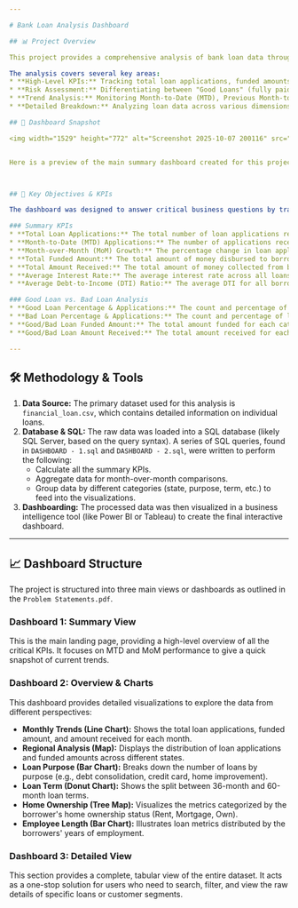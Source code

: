 ```yaml
---

# Bank Loan Analysis Dashboard

## 📊 Project Overview

This project provides a comprehensive analysis of bank loan data through an interactive dashboard. The primary goal is to offer key insights into lending activities, risk assessment, and portfolio performance. By transforming raw loan data into actionable metrics and visualizations, the dashboard helps stakeholders monitor performance, identify trends, and make data-driven decisions.

The analysis covers several key areas:
* **High-Level KPIs:** Tracking total loan applications, funded amounts, and interest rates.
* **Risk Assessment:** Differentiating between "Good Loans" (fully paid, current) and "Bad Loans" (charged off) to assess portfolio risk.
* **Trend Analysis:** Monitoring Month-to-Date (MTD), Previous Month-to-Date (PMTD), and Month-over-Month (MoM) changes in key metrics.
* **Detailed Breakdown:** Analyzing loan data across various dimensions such as loan purpose, term, employee length, home ownership, and geography.

## 📸 Dashboard Snapshot

<img width="1529" height="772" alt="Screenshot 2025-10-07 200116" src="https://github.com/user-attachments/assets/f4cd6a0c-eb21-4adb-8c09-4a023b29f89c" />


Here is a preview of the main summary dashboard created for this project.



## 🎯 Key Objectives & KPIs

The dashboard was designed to answer critical business questions by tracking the following Key Performance Indicators (KPIs):

### Summary KPIs
* **Total Loan Applications:** The total number of loan applications received.
* **Month-to-Date (MTD) Applications:** The number of applications received in the current month (December).
* **Month-over-Month (MoM) Growth:** The percentage change in loan applications compared to the previous month.
* **Total Funded Amount:** The total amount of money disbursed to borrowers.
* **Total Amount Received:** The total amount of money collected from borrowers.
* **Average Interest Rate:** The average interest rate across all loans.
* **Average Debt-to-Income (DTI) Ratio:** The average DTI for all borrowers.

### Good Loan vs. Bad Loan Analysis
* **Good Loan Percentage & Applications:** The count and percentage of loans that are 'Fully Paid' or 'Current'.
* **Bad Loan Percentage & Applications:** The count and percentage of loans that are 'Charged Off'.
* **Good/Bad Loan Funded Amount:** The total amount funded for each category.
* **Good/Bad Loan Amount Received:** The total amount received for each category.

---
```


## 🛠️ Methodology & Tools

1.  **Data Source:** The primary dataset used for this analysis is `financial_loan.csv`, which contains detailed information on individual loans.
2.  **Database & SQL:** The raw data was loaded into a SQL database (likely SQL Server, based on the query syntax). A series of SQL queries, found in `DASHBOARD - 1.sql` and `DASHBOARD - 2.sql`, were written to perform the following:
    * Calculate all the summary KPIs.
    * Aggregate data for month-over-month comparisons.
    * Group data by different categories (state, purpose, term, etc.) to feed into the visualizations.
3.  **Dashboarding:** The processed data was then visualized in a business intelligence tool (like Power BI or Tableau) to create the final interactive dashboard.

---

## 📈 Dashboard Structure

The project is structured into three main views or dashboards as outlined in the `Problem Statements.pdf`.

### Dashboard 1: Summary View
This is the main landing page, providing a high-level overview of all the critical KPIs. It focuses on MTD and MoM performance to give a quick snapshot of current trends.

### Dashboard 2: Overview & Charts
This dashboard provides detailed visualizations to explore the data from different perspectives:
* **Monthly Trends (Line Chart):** Shows the total loan applications, funded amount, and amount received for each month.
* **Regional Analysis (Map):** Displays the distribution of loan applications and funded amounts across different states.
* **Loan Purpose (Bar Chart):** Breaks down the number of loans by purpose (e.g., debt consolidation, credit card, home improvement).
* **Loan Term (Donut Chart):** Shows the split between 36-month and 60-month loan terms.
* **Home Ownership (Tree Map):** Visualizes the metrics categorized by the borrower's home ownership status (Rent, Mortgage, Own).
* **Employee Length (Bar Chart):** Illustrates loan metrics distributed by the borrowers' years of employment.

### Dashboard 3: Detailed View
This section provides a complete, tabular view of the entire dataset. It acts as a one-stop solution for users who need to search, filter, and view the raw details of specific loans or customer segments.
